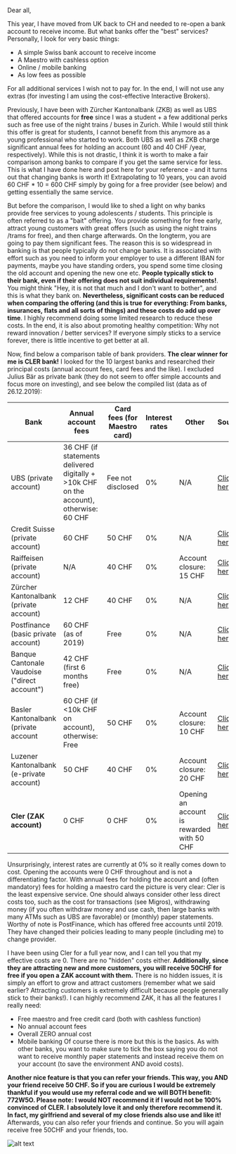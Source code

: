 Dear all,

This year, I have moved from UK back to CH and needed to re-open a bank account to receive income. But what banks offer the "best" services? Personally, I look for very basic things:
  - A simple Swiss bank account to receive income
  - A Maestro with cashless option
  - Online / mobile banking
  - As low fees as possible
  
For all additional services I wish not to pay for. In the end, I will not use any extras (for investing I am using the cost-effective Interactive Brokers).

Previously, I have been with Zürcher Kantonalbank (ZKB) as well as UBS that offered accounts for **free** since I was a student + a few additional perks such as free use of the night trains / buses in Zurich. While I would still think this offer is great for students, I cannot benefit from this anymore as a young professional who started to work. Both UBS as well as ZKB charge significant annual fees for holding an account (60 and 40 CHF /year, respectively). While this is not drastic, I think it is worth to make a fair comparison among banks to compare if you get the same service for less. This is what I have done here and post here for your reference - and it turns out that changing banks is worth it! Extrapolating to 10 years, you can avoid 60 CHF * 10 = 600 CHF simply by going for a free provider (see below) and getting essentially the same service.

But before the comparison, I would like to shed a light on why banks provide free services to young adolescents / students. This principle is often referred to as a "bait" offering. You provide something for free early, attract young customers with great offers (such as using the night trains /trams for free), and then charge afterwards. On the longterm, you are going to pay them significant fees. The reason this is so widespread in banking is that people typically do not change banks. It is associated with effort such as you need to inform your employer to use a different IBAN for payments, maybe you have standing orders, you spend some time closing the old account and opening the new one etc. **People typically stick to their bank, even if their offering does not suit individual requirements!**. 
You might think "Hey, it is not that much and I don't want to bother", and this is what they bank on. **Nevertheless, significant costs can be reduced when comparing the offering (and this is true for everything: From banks, insurances, flats and all sorts of things) and these costs do add up over time**. I highly recommend doing some limited research to reduce these costs. In the end, it is also about promoting healthy competition: Why not reward innovation / better services? If everyone simply sticks to a service forever, there is little incentive to get better at all.

Now, find below a comparison table of bank providers. **The clear winner for me is CLER bank!**
I looked for the 10 largest banks and researched their principal costs (annual account fees, card fees and the like). I excluded Julius Bär as private bank (they do not seem to offer simple accounts and focus more on investing), and see below the compiled list (data as of 26.12.2019):

| Bank | Annual account fees | Card fees (for Maestro card) | Interest rates | Other | Source |
| ------------- | ------------- | ------------- | ------------- | ------------- | ------------- |
| UBS (private account) | 36 CHF (if statements delivered digitally + >10k CHF on the account), otherwise: 60 CHF | Fee not disclosed | 0% | N/A | [Click here](https://www.ubs.com/ch/de/private/accounts-and-cards/accounts/personal-account.html) |
| Credit Suisse (private account) | 60 CHF | 50 CHF | 0% | N/A | [Click here](https://www.credit-suisse.com/ch/de/privatkunden/konto-karten/privatkonto.html) |
| Raiffeisen (private account) | N/A | 40 CHF | 0% | Account closure: 15 CHF | [Click here](https://www.raiffeisen.ch/content/dam/www/zuerich-flughafen/pdf/privatkunden_de.pdf) |
| Zürcher Kantonalbank (private account) | 12 CHF | 40 CHF | 0% | N/A | [Click here](https://www.zkb.ch/media/pub/zahlen/privatkunden-preise-konditionen-219923.pdf) |
| Postfinance (basic private account) | 60 CHF (as of 2019) | Free | 0% | N/A | [Click here](https://www.postfinance.ch/en/detail/pricing-2019/private-customers.html) |
| Banque Cantonale Vaudoise ("direct account") | 42 CHF (first 6 months free) | Free | 0% | N/A | [Click here](https://www.bcv.ch/en/Personal-Banking/Produits/Account-rates-and-conditions) |
| Basler Kantonalbank (private account | 60 CHF (if <10k CHF on account), otherwise: Free | 50 CHF | 0% | Account closure: 10 CHF | [Click here](https://www.blkb.ch/kundencenter/preise-fuer-privatpersonen) |
| Luzener Kantonalbank (e-private account) | 50 CHF | 40 CHF | 0% | Account closure: 20 CHF | [Click here](https://www.lukb.ch/documents/38421/318495/LUKB-Dienstleistungspreise-Privatkunden.pdf/828c1e34-7108-e7ac-a42e-206131185148?t=1567154269632) |
| **Cler (ZAK account)** | 0 CHF | 0 CHF | 0% | Opening an account is rewarded with 50 CHF | [Click here](https://www.cler.ch/de/privatkunden/konten-und-karten#anchor=konten)|

Unsurprisingly, interest rates are currently at 0% so it really comes down to cost. Opening the accounts were 0 CHF throughout and is not a differentiating factor. With annual fees for holding the account and (often mandatory) fees for holding a maestro card the picture is very clear: Cler is the least expensive service. One should always consider other less direct costs too, such as the cost for transactions (see Migros), withdrawing money (if you often withdraw money and use cash, then large banks with many ATMs such as UBS are favorable) or (monthly) paper statements.
Worthy of note is PostFinance, which has offered free accounts until 2019. They have changed their policies leading to many people (including me) to change provider.

I have been using Cler for a full year now, and I can tell you that my effective costs are 0. There are no "hidden" costs either. **Additionally, since they are attracting new and more customers, you will receive 50CHF for free if you open a ZAK account with them.**  There is no hidden issues, it is simply an effort to grow and attract customers (remember what we said earlier? Attracting customers is extremely difficult because people generally stick to their banks!).
I can highly recommend ZAK, it has all the features I really need:
  - Free maestro and free credit card (both with cashless function)
  - No annual account fees
  - Overall ZERO annual cost
  - Mobile banking
Of course there is more but this is the basics. As with other banks, you want to make sure to tick the box saying you do not want to receive monthly paper statements and instead receive them on your account (to save the environment AND avoid costs).

**Another nice feature is that you can refer your friends. This way, you AND your friend receive 50 CHF. So if you are curious I would be extremely thankful if you would use my referral code and we will BOTH benefit: 772W5O. Please note: I would NOT recommend it if I would not be 100% convinced of CLER. I absolutely love it and only therefore recommend it. In fact, my girlfriend and several of my close friends also use and like it!**
Afterwards, you can also refer your friends and continue. So you will again receive free 50CHF and your friends, too.

![alt text](https://ibb.co/wLwpxH6)






